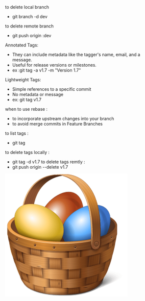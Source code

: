 to delete local branch
- git branch -d dev

to delete remote branch
- git push origin :dev

Annotated Tags:
- They can include metadata like the tagger's name, email, and a message.
- Useful for release versions or milestones.
- ex :git tag -a v1.7 -m "Version 1.7"

Lightweight Tags:
- Simple references to a specific commit
- No metadata or message
- ex: git tag v1.7

when to use rebase :
- to incorporate upstream changes into your branch
- to avoid merge commits in Feature Branches
  
to list tags :
- git tag

to delete tags locally :
- git tag -d v1.7
to delete tags remtly :
- git push origin --delete v1.7
  

![Alt text](images/basket.png)
  
